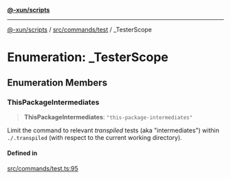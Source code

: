 [**@-xun/scripts**](../../../../README.md)

***

[@-xun/scripts](../../../../README.md) / [src/commands/test](../README.md) / \_TesterScope

# Enumeration: \_TesterScope

## Enumeration Members

### ThisPackageIntermediates

> **ThisPackageIntermediates**: `"this-package-intermediates"`

Limit the command to relevant _transpiled_ tests (aka "intermediates")
within `./.transpiled` (with respect to the current working directory).

#### Defined in

[src/commands/test.ts:95](https://github.com/Xunnamius/xscripts/blob/cfe28e3d801ec1b719b0dedbda4e9f63d7924b77/src/commands/test.ts#L95)
